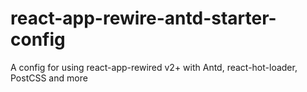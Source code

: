 # react-app-rewire-antd-starter-config
A config for using react-app-rewired v2+ with Antd, react-hot-loader, PostCSS and more
